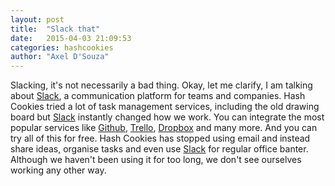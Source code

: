 ```yaml
---
layout: post
title:  "Slack that"
date:   2015-04-03 21:09:53
categories: hashcookies
author: "Axel D'Souza"
---
```



Slacking, it's not necessarily a bad thing. Okay, let me clarify, I am talking about [Slack](http://slack.com), a communication platform for teams and companies. Hash Cookies tried a lot of task management services, including the old drawing board but [Slack](http://slack.com) instantly changed how we work. You can integrate the most popular services like [Github](http://github.com), [Trello](http://trello.com), [Dropbox](htpp://dropbox.com) and many more. And you can try all of this for free. Hash Cookies has stopped using email and instead share ideas, organise tasks and even use [Slack](http://slack.com) for regular office banter. Although we haven't been using it for too long, we don't see ourselves working any other way. 
